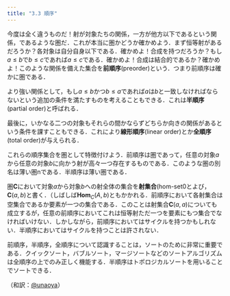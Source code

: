 ```yaml
---
title: "3.3 順序"
---
```


今度は全く違うものだ！射が対象たちの関係，一方が他方以下であるという関係，であるような圏だ．これが本当に圏かどうか確かめよう．まず恒等射があるだろうか？各対象は自分自身以下である．確かめよ！合成を持つだろうか？もし$a \leqslant b$で$b\leqslant c$であれば$a\leqslant c$である．確かめよ！合成は結合的であるか？確かめよ！このような関係を備えた集合を**前順序**(preorder)という．つまり前順序は確かに圏である．

より強い関係として，もし$a\leqslant b$かつ$b\leqslant a$であれば$a$は$b$と一致しなければならないという追加の条件を満たすものを考えることもできる．これは**半順序**(partial order)と呼ばれる．

最後に，いかなる二つの対象もそれらの間かならずどちらか向きの関係があるという条件を課すこともできる．これにより**線形順序**(linear order)とか**全順序**(total order)が与えられる．

これらの順序集合を圏として特徴付けよう．前順序は圏であって，任意の対象$a$から任意の対象$b$に向かう射が高々一つ存在するものである．このような圏の別名は薄い圏nである．半順序は薄い圏である．

圏$\mathbf{C}$において対象$a$から対象$b$への射全体の集合を**射集合**(hom-set0とよび，$\mathbf{C}(a,b)$と書く．（しばしば$\mathbf{Hom}_C(A,b)$ともかかれる．前順序において各射集合は空集合であるか要素が一つの集合である．このことは射集合$\mathbf{C}(a,a)$についても成立するが，任意の前順序においてこれは恒等射ただ一つを要素にもつ集合でなければいけない．しかしながら，前順序においてはサイクルを持つかもしれない．半順序においてはサイクルを持つことは許されない．

前順序，半順序，全順序について認識することは，ソートのために非常に重要である．クイックソート，バブルソート，マージソートなどのソートアルゴリズムは全順序の上でのみ正しく機能する．半順序はトポロジカルソートを用いることでソートできる．

（和訳：[@unaoya](https://zenn.dev/unaoya)）
